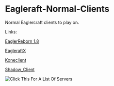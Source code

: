 # Eagleraft-Normal-Clients
Normal Eaglercraft clients to play on.

Links:

[EaglerReborn 1.8](https://github.com/dah-hackers/Eagleraft-Normal-Clients/blob/main/EaglerReborn_1.8_indev_Offline_International.html)

[EagleraftX](https://github.com/dah-hackers/Eagleraft-Normal-Clients/blob/main/EaglercraftX_U19_1.8_Offline_International.html)

[Koneclient](https://github.com/dah-hackers/Eagleraft-Normal-Clients/blob/main/Koneclient-1.8.8-offlineDownload.html)

[Shadow_Client](https://github.com/dah-hackers/Eagleraft-Normal-Clients/blob/main/Shadow_Client_2.5_1.8.8_International.html)

![Click This For A List Of Servers](https://github.com/dah-hackers/Eagleraft-Normal-Clients/assets/113061538/8333cb8c-6089-43a4-892f-a3c4fc3609ba)


